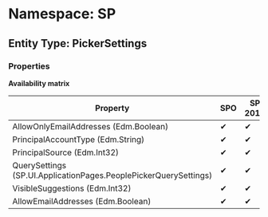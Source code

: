 # Namespace: SP
## Entity Type: PickerSettings

### Properties

**Availability matrix**

Property | SPO | SP 2019 | SP 2016 | SP 2013
----------|-----|---------|---------|--------
AllowOnlyEmailAddresses (Edm.Boolean) | ✔ | ✔ | ✔ | ✖
PrincipalAccountType (Edm.String) | ✔ | ✔ | ✔ | ✖
PrincipalSource (Edm.Int32) | ✔ | ✔ | ✔ | ✖
QuerySettings (SP.UI.ApplicationPages.PeoplePickerQuerySettings) | ✔ | ✔ | ✖ | ✖
VisibleSuggestions (Edm.Int32) | ✔ | ✔ | ✔ | ✖
AllowEmailAddresses (Edm.Boolean) | ✔ | ✔ | ✔ | ✖


